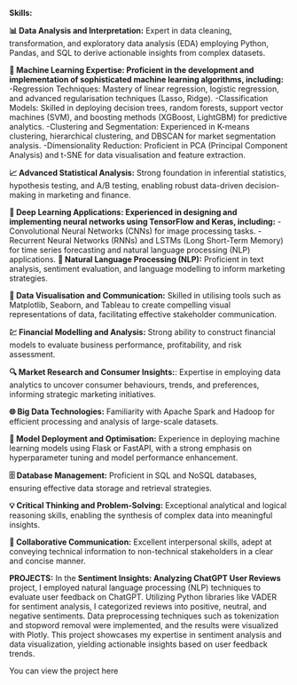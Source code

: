 **Skills:**

**📊 Data Analysis and Interpretation:** Expert in data cleaning, transformation, and exploratory data analysis (EDA) employing Python, Pandas, and SQL to derive actionable insights from complex datasets.

**🤖 Machine Learning Expertise: Proficient in the development and implementation of sophisticated machine learning algorithms, including:**
-Regression Techniques: Mastery of linear regression, logistic regression, and advanced regularisation techniques (Lasso, Ridge).
-Classification Models: Skilled in deploying decision trees, random forests, support vector machines (SVM), and boosting methods (XGBoost, LightGBM) for predictive analytics.
-Clustering and Segmentation: Experienced in K-means clustering, hierarchical clustering, and DBSCAN for market segmentation analysis.
-Dimensionality Reduction: Proficient in PCA (Principal Component Analysis) and t-SNE for data visualisation and feature extraction.

**📈 Advanced Statistical Analysis:** Strong foundation in inferential statistics, hypothesis testing, and A/B testing, enabling robust data-driven decision-making in marketing and finance.

**🧠 Deep Learning Applications: Experienced in designing and implementing neural networks using TensorFlow and Keras, including:**
-Convolutional Neural Networks (CNNs) for image processing tasks.
-Recurrent Neural Networks (RNNs) and LSTMs (Long Short-Term Memory) for time series forecasting and natural language processing (NLP) applications.
**📝 Natural Language Processing (NLP):** Proficient in text analysis, sentiment evaluation, and language modelling to inform marketing strategies.

**🎨 Data Visualisation and Communication:** Skilled in utilising tools such as Matplotlib, Seaborn, and Tableau to create compelling visual representations of data, facilitating effective stakeholder communication.

**💹 Financial Modelling and Analysis:** Strong ability to construct financial models to evaluate business performance, profitability, and risk assessment.

**🔍 Market Research and Consumer Insights:**: Expertise in employing data analytics to uncover consumer behaviours, trends, and preferences, informing strategic marketing initiatives.

**🌐 Big Data Technologies:** Familiarity with Apache Spark and Hadoop for efficient processing and analysis of large-scale datasets.

**🚀 Model Deployment and Optimisation:** Experience in deploying machine learning models using Flask or FastAPI, with a strong emphasis on hyperparameter tuning and model performance enhancement.

**🗄️ Database Management:** Proficient in SQL and NoSQL databases, ensuring effective data storage and retrieval strategies.

**💡 Critical Thinking and Problem-Solving:** Exceptional analytical and logical reasoning skills, enabling the synthesis of complex data into meaningful insights.

**🤝 Collaborative Communication:** Excellent interpersonal skills, adept at conveying technical information to non-technical stakeholders in a clear and concise manner.

**PROJECTS:**
In the **Sentiment Insights: Analyzing ChatGPT User Reviews** project, I employed natural language processing (NLP) techniques to evaluate user feedback on ChatGPT. Utilizing Python libraries like VADER for sentiment analysis, I categorized reviews into positive, neutral, and negative sentiments. Data preprocessing techniques such as tokenization and stopword removal were implemented, and the results were visualized with Plotly. This project showcases my expertise in sentiment analysis and data visualization, yielding actionable insights based on user feedback trends.

You can view the project here

